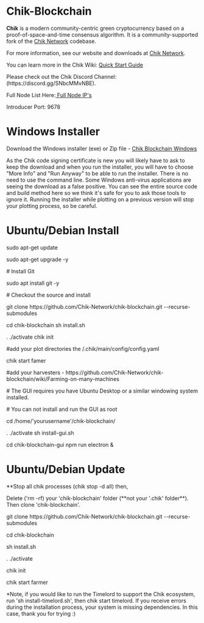 # Chik-Blockchain

**Chik** is a modern community-centric green cryptocurrency based on a proof-of-space-and-time consensus algorithm. It is a community-supported fork of the [Chik Network](https://github.com/Chik-Network/chik-blockchain) codebase.

For more information, see our website and downloads at <a href="https://www.chiknetwork.com">Chik Network</a>.
<p>You can learn more in the Chik Wiki: <a href="https://github.com/Chik-Network/chik-blockchain/wiki/Chik-Blockchain-Wiki">Quick Start Guide</a></p>
<p>Please check out the Chik Discord Channel: (https://discord.gg/SNbcMMvNBE).</p>

<p>Full Node List Here:<a href="https://alltheblocks.net/chik/peers" rel="nofollow"> Full Node IP's</a></p>
<p>Introducer Port: 9678</p>

<h1>Windows Installer</h1>
<p>Download the Windows installer (exe) or Zip file - <a href="https://github.com/Chik-Network/chik-blockchain/releases" rel="nofollow">Chik Blockchain Windows</a></p>
<p>As the Chik code signing certificate is new you will likely have to ask to keep the download and when you run the installer, you will have to choose "More Info" and "Run Anyway" to be able to run the installer. There is no need to use the command line. Some Windows anti-virus applications are seeing the download as a false positive. You can see the entire source code and build method here so we think it's safe for you to ask those tools to ignore it. Running the installer while plotting on a previous version will stop your plotting process, so be careful.</p>

<h1>Ubuntu/Debian Install</h1>
<p>
sudo apt-get update
 <p>
sudo apt-get upgrade -y
  </p>
  <p>
# Install Git
    <p>
sudo apt install git -y
  </p>
  <p>
# Checkout the source and install
    <p>
git clone https://github.com/Chik-Network/chik-blockchain.git --recurse-submodules
<p>
      cd chik-blockchain
sh install.sh
<p>
. ./activate
chik init
    <p>
#add your plot directories the /.chik/main/config/config.yaml
      <p>
chik start famer<p>
#add your harvesters - https://github.com/Chik-Network/chik-blockchain/wiki/Farming-on-many-machines
<p>
# The GUI requires you have Ubuntu Desktop or a similar windowing system installed.<p>
# You can not install and run the GUI as root
<p>
cd /home/'yourusername'/chik-blockchain/
  <p>
. ./activate
sh install-gui.sh
<p>
cd chik-blockchain-gui
npm run electron &
  </p>

 <h1>Ubuntu/Debian Update</h1>
<p>
  **Stop all chik processes (chik stop -d all) then,
<p>Delete ('rm -rf) your 'chik-blockchain' folder (**not your '.chik' folder**). Then clone 'chik-blockchain'.
  <p>
   git clone https://github.com/Chik-Network/chik-blockchain.git --recurse-submodules
   <p>cd chik-blockchain
<p>sh install.sh
  <p> . ./activate
    <p> chik init
      <p> chik start farmer
  <p>
 *Note, if you would like to run the Timelord to support the Chik ecosystem, run 'sh install-timelord.sh', then chik start timelord. If you receive errors during the installation process, your system is missing dependencies. In this case, thank you for trying :)
  </p>
